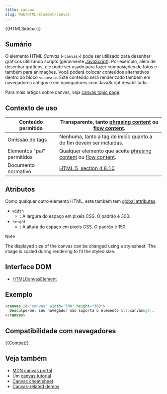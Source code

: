 ```yaml
---
title: canvas
slug: Web/HTML/Element/canvas
---
```


{{HTMLSidebar}}

## Sumário

O elemento HTML _Canvas_ (`<canvas>`) pode ser utilizado para desenhar gráficos utilizando scripts (geralmente [JavaScript](/pt-BR/docs/Web/JavaScript)). Por exemplo, além de desenhar gráficos, ele pode ser usado para fazer composições de fotos e também para animações. Você poderá colocar conteúdos alternativos dentro do bloco `<canvas>`. Este conteúdo será renderizado também em navegadores antigos e em navegadores com JavaScript desabilitado.

Para mais artigos sobre canvas, veja [canvas topic page](/pt-BR/docs/Web/API/Canvas_API).

## Contexto de uso

| Conteúdo permitido         | Transparente, tanto [phrasing content](/pt-BR/docs/HTML/Content_categories#phrasing_content) ou [flow content](/pt-BR/docs/HTML/Content_categories#flow_content).          |
| -------------------------- | -------------------------------------------------------------------------------------------------------------------------------------------------------------------------- |
| Omissão de tags            | Nenhuma, tanto a tag de início quanto a de fim devem ser incluídas.                                                                                                        |
| Elementos "pai" permitidos | Qualquer elemento que aceite [phrasing content](/pt-BR/docs/HTML/Content_categories#phrasing_content) ou [flow content](/pt-BR/docs/HTML/Content_categories#flow_content). |
| Documento normativo        | [HTML 5, section 4.8.10](https://www.w3.org/TR/html5/the-canvas-element.html#the-canvas-element)                                                                           |

## Atributos

Como qualquer outro elemento HTML, este também tem [global attributes](/pt-BR/docs/HTML/Global_attributes).

- `width`
  - : A largura do espaço em pixels CSS. O padrão é 300.
- `height`
  - : A altura do espaço em pixels CSS. O padrão é 150.

> [!NOTE]
> The displayed size of the canvas can be changed using a stylesheet. The image is scaled during rendering to fit the styled size.

## Interface DOM

- [HTMLCanvasElement](/pt-BR/docs/DOM/HTMLCanvasElement)

## Exemplo

```html
<canvas id="canvas" width="300" height="300">
  Desculpe-me, seu navegador não suporta o elemento &lt;canvas&gt;.
</canvas>
```

## Compatibilidade com navegadores

{{Compat}}

## Veja também

- [MDN canvas portal](/pt-BR/docs/Web/API/Canvas_API)
- Um [canvas tutorial](/pt-BR/Canvas_tutorial)
- [Canvas cheat sheet](http://blog.nihilogic.dk/2009/02/html5-canvas-cheat-sheet.html)
- [Canvas-related demos](/pt-BR/docs/orphaned/Web/Demos)
